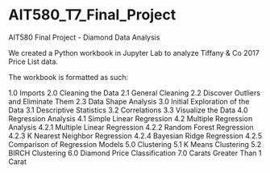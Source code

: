 # AIT580_T7_Final_Project
AIT580 Final Project - Diamond Data Analysis

We created a Python workbook in Jupyter Lab to analyze Tiffany & Co 2017 Price List data. 

The workbook is formatted as such: 

1.0 Imports
2.0 Cleaning the Data
2.1 General Cleaning
2.2 Discover Outliers and Eliminate Them
2.3 Data Shape Analysis
3.0 Initial Exploration of the Data
3.1 Descriptive Statistics
3.2 Correlations
3.3 Visualize the Data
4.0 Regression Analysis
4.1 Simple Linear Regression
4.2 Multiple Regression Analysis
4.2.1 Multiple Linear Regression
4.2.2 Random Forest Regression
4.2.3 K Nearest Neighbor Regression
4.2.4 Bayesian Ridge Regression
4.2.5 Comparison of Regression Models
5.0 Clustering
5.1 K Means Clustering
5.2 BIRCH Clustering
6.0 Diamond Price Classification
7.0 Carats Greater Than 1 Carat
